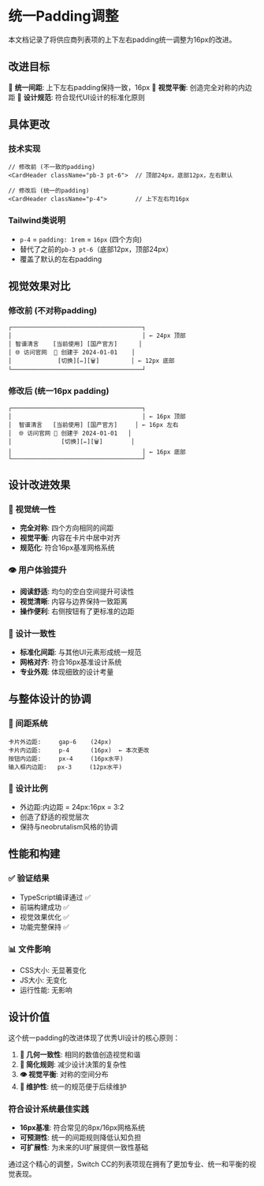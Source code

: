 # 统一Padding调整

本文档记录了将供应商列表项的上下左右padding统一调整为16px的改进。

## 改进目标

📏 **统一间距**: 上下左右padding保持一致，16px
🎯 **视觉平衡**: 创造完全对称的内边距
🎨 **设计规范**: 符合现代UI设计的标准化原则

## 具体更改

### 技术实现
```tsx
// 修改前 (不一致的padding)
<CardHeader className="pb-3 pt-6">  // 顶部24px，底部12px，左右默认

// 修改后 (统一的padding)
<CardHeader className="p-4">        // 上下左右均16px
```

### Tailwind类说明
- `p-4` = `padding: 1rem` = `16px` (四个方向)
- 替代了之前的`pb-3 pt-6`（底部12px，顶部24px）
- 覆盖了默认的左右padding

## 视觉效果对比

### 修改前 (不对称padding)
```
┌─────────────────────────────────────┐
│                                     │ ← 24px 顶部
│ 智谱清言    [当前使用] [国产官方]      │ 
│ 🌐 访问官网  📅 创建于 2024-01-01    │
│             [切换][✏️][🗑️]         │ ← 12px 底部
└─────────────────────────────────────┘
```

### 修改后 (统一16px padding)
```
┌─────────────────────────────────────┐
│                                     │ ← 16px 顶部
│  智谱清言   [当前使用] [国产官方]     │ ← 16px 左右
│  🌐 访问官网 📅 创建于 2024-01-01   │
│              [切换][✏️][🗑️]        │
│                                     │ ← 16px 底部  
└─────────────────────────────────────┘
```

## 设计改进效果

### 🎨 视觉统一性
- **完全对称**: 四个方向相同的间距
- **视觉平衡**: 内容在卡片中居中对齐
- **规范化**: 符合16px基准网格系统

### 👁️ 用户体验提升
- **阅读舒适**: 均匀的空白空间提升可读性
- **视觉清晰**: 内容与边界保持一致距离
- **操作便利**: 右侧按钮有了更标准的边距

### 🎯 设计一致性
- **标准化间距**: 与其他UI元素形成统一规范
- **网格对齐**: 符合16px基准设计系统
- **专业外观**: 体现细致的设计考量

## 与整体设计的协调

### 📏 间距系统
```
卡片外边距:     gap-6    (24px)
卡片内边距:     p-4      (16px)  ← 本次更改
按钮内边距:     px-4     (16px水平)
输入框内边距:   px-3     (12px水平)
```

### 🎨 设计比例
- 外边距:内边距 = 24px:16px = 3:2
- 创造了舒适的视觉层次
- 保持与neobrutalism风格的协调

## 性能和构建

### ✅ 验证结果
- TypeScript编译通过 ✅
- 前端构建成功 ✅
- 视觉效果优化 ✅
- 功能完整保持 ✅

### 📊 文件影响
- CSS大小: 无显著变化
- JS大小: 无变化
- 运行性能: 无影响

## 设计价值

这个统一padding的改进体现了优秀UI设计的核心原则：

1. **📐 几何一致性**: 相同的数值创造视觉和谐
2. **🎯 简化规则**: 减少设计决策的复杂性  
3. **👁️ 视觉平衡**: 对称的空间分布
4. **🔧 维护性**: 统一的规范便于后续维护

### 符合设计系统最佳实践
- **16px基准**: 符合常见的8px/16px网格系统
- **可预测性**: 统一的间距规则降低认知负担
- **可扩展性**: 为未来的UI扩展提供一致性基础

通过这个精心的调整，Switch CC的列表项现在拥有了更加专业、统一和平衡的视觉表现。